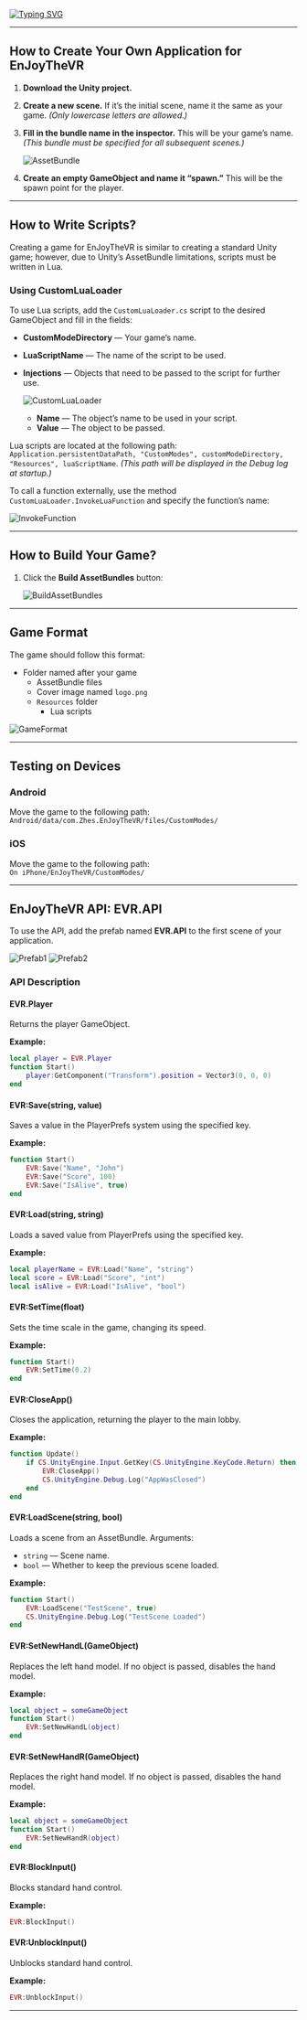 [![Typing SVG](https://readme-typing-svg.herokuapp.com?font=Oswald&weight=700&size=25&duration=1500&pause=1&color=F70000&background=100BFF00&multiline=true&repeat=false&width=435&height=80&lines=EnJoyTheVR;Application+Template)](https://git.io/typing-svg)

---

## How to Create Your Own Application for EnJoyTheVR

1. **Download the Unity project.**

2. **Create a new scene.** If it’s the initial scene, name it the same as your game. *(Only lowercase letters are allowed.)*

3. **Fill in the bundle name in the inspector.** This will be your game’s name. *(This bundle must be specified for all subsequent scenes.)*

   ![AssetBundle](https://github.com/user-attachments/assets/3a467aa2-a898-4c05-b24b-b7e9dc85ab12)

4. **Create an empty GameObject and name it “spawn.”** This will be the spawn point for the player.

---

## How to Write Scripts?

Creating a game for EnJoyTheVR is similar to creating a standard Unity game; however, due to Unity’s AssetBundle limitations, scripts must be written in Lua.

### Using CustomLuaLoader

To use Lua scripts, add the `CustomLuaLoader.cs` script to the desired GameObject and fill in the fields:

- **CustomModeDirectory** — Your game’s name.
- **LuaScriptName** — The name of the script to be used.
- **Injections** — Objects that need to be passed to the script for further use.

   ![CustomLuaLoader](https://github.com/user-attachments/assets/5c0f25b7-eebc-4c83-b907-6d89a4d29edd)

   - **Name** — The object’s name to be used in your script.
   - **Value** — The object to be passed.

Lua scripts are located at the following path: `Application.persistentDataPath, "CustomModes", customModeDirectory, "Resources", luaScriptName`. *(This path will be displayed in the Debug log at startup.)*

To call a function externally, use the method `CustomLuaLoader.InvokeLuaFunction` and specify the function’s name:

![InvokeFunction](https://github.com/user-attachments/assets/38d1bcf6-5a2d-4a48-a9a6-9edea968f751)

---

## How to Build Your Game?

1. Click the **Build AssetBundles** button:

   ![BuildAssetBundles](https://github.com/user-attachments/assets/539cf9e4-2b59-4e57-9f1d-a64bd3af27e6)

---

## Game Format

The game should follow this format:

- Folder named after your game
  - AssetBundle files
  - Cover image named `logo.png`
  - `Resources` folder
    - Lua scripts

![GameFormat](https://github.com/user-attachments/assets/2f58c45f-68f5-4fc6-be04-ac58d0542865)

---

## Testing on Devices

### Android
Move the game to the following path:  
`Android/data/com.Zhes.EnJoyTheVR/files/CustomModes/`

### iOS
Move the game to the following path:  
`On iPhone/EnJoyTheVR/CustomModes/`

---

## EnJoyTheVR API: EVR.API

To use the API, add the prefab named **EVR.API** to the first scene of your application.

![Prefab1](https://github.com/user-attachments/assets/ee0e6c3a-678a-4d28-b80b-565fdeced2fb)
![Prefab2](https://github.com/user-attachments/assets/6c91332b-34d9-4226-a16e-683ac758dd3c)

### API Description

#### EVR.Player
Returns the player GameObject.

**Example:**
```lua
local player = EVR.Player
function Start()
    player:GetComponent("Transform").position = Vector3(0, 0, 0)
end
```

#### EVR:Save(string, value)
Saves a value in the PlayerPrefs system using the specified key.

**Example:**
```lua
function Start()
    EVR:Save("Name", "John")
    EVR:Save("Score", 100)
    EVR:Save("IsAlive", true)
end
```

#### EVR:Load(string, string)
Loads a saved value from PlayerPrefs using the specified key.

**Example:**
```lua
local playerName = EVR:Load("Name", "string")
local score = EVR:Load("Score", "int")
local isAlive = EVR:Load("IsAlive", "bool")
```

#### EVR:SetTime(float)
Sets the time scale in the game, changing its speed.

**Example:**
```lua
function Start()
    EVR:SetTime(0.2)
end
```

#### EVR:CloseApp()
Closes the application, returning the player to the main lobby.

**Example:**
```lua
function Update()
    if CS.UnityEngine.Input.GetKey(CS.UnityEngine.KeyCode.Return) then
        EVR:CloseApp()
        CS.UnityEngine.Debug.Log("AppWasClosed")
    end
end
```

#### EVR:LoadScene(string, bool)
Loads a scene from an AssetBundle. Arguments:
- `string` — Scene name.
- `bool` — Whether to keep the previous scene loaded.

**Example:**
```lua
function Start()
    EVR:LoadScene("TestScene", true)
    CS.UnityEngine.Debug.Log("TestScene Loaded")
end
```

#### EVR:SetNewHandL(GameObject)
Replaces the left hand model. If no object is passed, disables the hand model.

**Example:**
```lua
local object = someGameObject
function Start()
    EVR:SetNewHandL(object)
end
```

#### EVR:SetNewHandR(GameObject)
Replaces the right hand model. If no object is passed, disables the hand model.

**Example:**
```lua
local object = someGameObject
function Start()
    EVR:SetNewHandR(object)
end
```

#### EVR:BlockInput()
Blocks standard hand control.

**Example:**
```lua
EVR:BlockInput()
```

#### EVR:UnblockInput()
Unblocks standard hand control.

**Example:**
```lua
EVR:UnblockInput()
```

---
